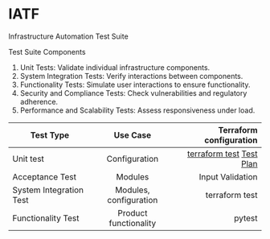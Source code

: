 # IATF
Infrastructure Automation Test Suite

Test Suite Components

1. Unit Tests: Validate individual infrastructure components.
2. System Integration Tests: Verify interactions between components.
3. Functionality Tests: Simulate user interactions to ensure functionality.
4. Security and Compliance Tests: Check vulnerabilities and regulatory adherence.
5. Performance and Scalability Tests: Assess responsiveness under load.


| Test Type       | Use Case          | Terraform configuration  |
| ------------- |:-------------:| -----:|
| Unit test     | Configuration| [terraform test](https://github.com/Harissh77/IATF/tree/main/infrastructure-tests/unit-test)  [Test Plan](https://github.com/Harissh77/IATF/blob/main/documentation/IATF-UnitTest.pdf) |
| Acceptance Test     | Modules      |   Input Validation |
| System Integration Test  | Modules, configuration      |   terraform test|
| Functionality Test  | Product functionality      |   pytest |
